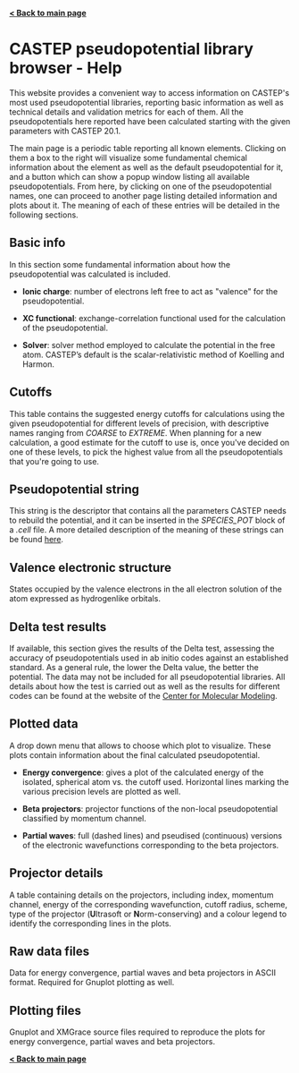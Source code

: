[ **< Back to main page** ](../index.html)

# CASTEP pseudopotential library browser - Help

This website provides a convenient way to access information on CASTEP's
most used pseudopotential libraries, reporting basic information as well as
technical details and validation metrics for each of them. All the
pseudopotentials here reported have been calculated starting with the given
parameters with CASTEP 20.1.

The main page is a periodic table reporting all known elements. Clicking on
them a box to the right will visualize some fundamental chemical information
about the element as well as the default pseudopotential for it, and a
button which can show a popup window listing all available pseudopotentials.
From here, by clicking on one of the pseudopotential names, one can proceed 
to another page listing detailed information and plots about it. The meaning
of each of these entries will be detailed in the following sections.


## Basic info

In this section some fundamental information about how the pseudopotential
was calculated is included.

* **Ionic charge**: number of electrons left free to act as "valence" for the
pseudopotential.

* **XC functional**: exchange-correlation functional used for the calculation
of the pseudopotential.

* **Solver**: solver method employed to calculate the potential in the free atom.
CASTEP’s default is the scalar-relativistic method of Koelling and Harmon.


## Cutoffs

This table contains the suggested energy cutoffs for calculations using the
given pseudopotential for different levels of precision, with descriptive
names ranging from _COARSE_ to _EXTREME_.
When planning for a new calculation, a good estimate for the cutoff
to use is, once you've decided on one of these levels, to pick the highest
value from all the pseudopotentials that you're going to use.


## Pseudopotential string

This string is the descriptor that contains all the parameters CASTEP needs to
rebuild the potential, and it can be inserted in the _SPECIES\_POT_ block of a
_.cell_ file. A more detailed description of the meaning of these strings can
be found [here](http://www.tcm.phy.cam.ac.uk/castep/otfg.pdf).


## Valence electronic structure

States occupied by the valence electrons in the all electron solution of the
atom expressed as hydrogenlike orbitals.


## Delta test results

If available, this section gives the results of the Delta test, assessing the
accuracy of pseudopotentials used in ab initio codes against an established
standard. As a general rule, the lower the Delta value, the better the
potential. The data may not be included for all pseudopotential libraries.
All details about how the test is carried out as well as the
results for different codes can be found at the website of the [Center for 
Molecular Modeling](https://molmod.ugent.be/deltacodesdft).


## Plotted data

A drop down menu that allows to choose which plot to visualize. These plots
contain information about the final calculated pseudopotential.

* **Energy convergence**: gives a plot of the calculated energy of the isolated, spherical atom vs. the cutoff used.
Horizontal lines marking the various precision levels are plotted as well.

* **Beta projectors**: projector functions of the non-local pseudopotential
classified by momentum channel.

* **Partial waves**: full (dashed lines) and pseudised (continuous) versions
of the electronic wavefunctions corresponding to the beta projectors.


## Projector details

A table containing details on the projectors, including index, momentum
channel, energy of the corresponding wavefunction, cutoff radius, scheme,
type of the projector (**U**ltrasoft or **N**orm-conserving) and a colour legend
to identify the corresponding lines in the plots. 


## Raw data files

Data for energy convergence, partial waves and beta projectors in ASCII format. Required for Gnuplot plotting as well.


## Plotting files

Gnuplot and XMGrace source files required to reproduce the plots for energy convergence, partial waves and beta projectors.

[ **< Back to main page** ](../index.html)
